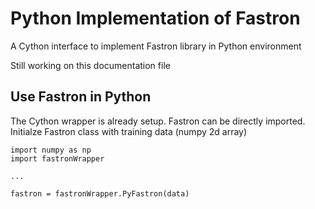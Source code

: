 # Python Implementation of Fastron

A Cython interface to implement Fastron library in Python environment

Still working on this documentation file

## Use Fastron in Python
The Cython wrapper is already setup. Fastron can be directly imported.
Initialze Fastron class with training data (numpy 2d array)
```
import numpy as np
import fastronWrapper

...

fastron = fastronWrapper.PyFastron(data)
```
